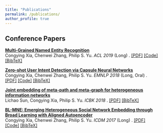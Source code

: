```yaml
---
title: "Publications"
permalink: /publications/
author_profile: true
---
```


## Conference Papers

<b>[Multi-Grained Named Entity Recognition](/publications/acl19)</b> <br>
Congying Xia, Chenwei Zhang, Philip S. Yu. <i>ACL 2019</i> (Long) . 
[[PDF]](https://arxiv.org/pdf/1809.00385.pdf) [[Code]](https://github.com/congyingxia/Multi-Grained-NER) [[BibTeX]](/publications/emnlp18)

<b>[Zero-shot User Intent Detection via Capsule Neural Networks](/publications/emnlp18)</b> <br>
Congying Xia, Chenwei Zhang, Philip S. Yu. <i>EMNLP 2018</i> (Long, Oral) . 
[[PDF]](https://arxiv.org/pdf/1809.00385.pdf) [[Code]](https://github.com/congyingxia/ZeroShotCapsule) [[BibTeX]](/publications/emnlp18)

<b>[Joint embedding of meta-path and meta-graph for heterogeneous information networks](/publications/emnlp18)</b> <br>
Lichao Sun, Congying Xia, Philip S. Yu. <i>ICBK 2018</i> . 
[[PDF]](https://arxiv.org/pdf/1809.04110.pdf) [[BibTeX]](/publications/emnlp18)

<b>[BL-MNE: Emerging Heterogeneous Social Network Embedding through Broad Learning with Aligned Autoencoder](/publications/emnlp18)</b> <br>
Congying Xia, Chenwei Zhang, Philip S. Yu. <i>ICDM 2017</i> (Long) . 
[[PDF]](https://arxiv.org/pdf/1711.09409.pdf) [[Code]]() [[BibTeX]](/publications/emnlp18)
